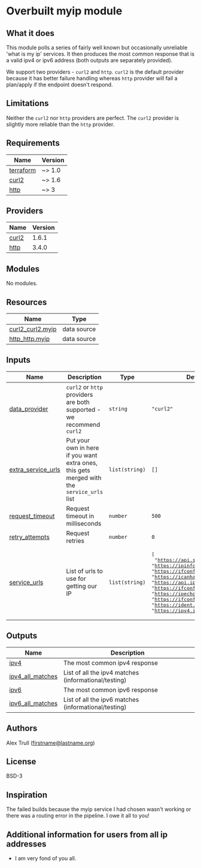 # Overbuilt myip module

## What it does

This module polls a series of fairly well known but occasionally unreliable 'what is my ip' services. It then produces the most common response that is a valid ipv4 or ipv6 address (both outputs are separately provided).

We support two providers - `curl2` and `http`. `curl2` is the default provider because it has better failure handling whereas `http` provider will fail a plan/apply if the endpoint doesn't respond.

## Limitations

Neither the `curl2` nor `http` providers are perfect. The `curl2` provider is slightly more reliable than the `http` provider.

<!-- BEGINNING OF PRE-COMMIT-TERRAFORM DOCS HOOK -->
## Requirements

| Name | Version |
|------|---------|
| <a name="requirement_terraform"></a> [terraform](#requirement\_terraform) | ~> 1.0 |
| <a name="requirement_curl2"></a> [curl2](#requirement\_curl2) | ~> 1.6 |
| <a name="requirement_http"></a> [http](#requirement\_http) | ~> 3 |

## Providers

| Name | Version |
|------|---------|
| <a name="provider_curl2"></a> [curl2](#provider\_curl2) | 1.6.1 |
| <a name="provider_http"></a> [http](#provider\_http) | 3.4.0 |

## Modules

No modules.

## Resources

| Name | Type |
|------|------|
| [curl2_curl2.myip](https://registry.terraform.io/providers/mehulgohil/curl2/latest/docs/data-sources/curl2) | data source |
| [http_http.myip](https://registry.terraform.io/providers/hashicorp/http/latest/docs/data-sources/http) | data source |

## Inputs

| Name | Description | Type | Default | Required |
|------|-------------|------|---------|:--------:|
| <a name="input_data_provider"></a> [data\_provider](#input\_data\_provider) | `curl2` or `http` providers are both supported - we recommend `curl2` | `string` | `"curl2"` | no |
| <a name="input_extra_service_urls"></a> [extra\_service\_urls](#input\_extra\_service\_urls) | Put your own in here if you want extra ones, this gets merged with the `service_urls` list | `list(string)` | `[]` | no |
| <a name="input_request_timeout"></a> [request\_timeout](#input\_request\_timeout) | Request timeout in milliseconds | `number` | `500` | no |
| <a name="input_retry_attempts"></a> [retry\_attempts](#input\_retry\_attempts) | Request retries | `number` | `0` | no |
| <a name="input_service_urls"></a> [service\_urls](#input\_service\_urls) | List of urls to use for getting our IP | `list(string)` | <pre>[<br>  "https://api.seeip.org",<br>  "https://ipinfo.io/ip",<br>  "https://ifconfig.co",<br>  "https://icanhazip.com",<br>  "https://api.ipify.org",<br>  "https://ifconfig.me",<br>  "https://ipecho.net/plain",<br>  "https://ifconfig.io",<br>  "https://ident.me",<br>  "https://ipv4.ident.me"<br>]</pre> | no |

## Outputs

| Name | Description |
|------|-------------|
| <a name="output_ipv4"></a> [ipv4](#output\_ipv4) | The most common ipv4 response |
| <a name="output_ipv4_all_matches"></a> [ipv4\_all\_matches](#output\_ipv4\_all\_matches) | List of all the ipv4 matches (informational/testing) |
| <a name="output_ipv6"></a> [ipv6](#output\_ipv6) | The most common ipv6 response |
| <a name="output_ipv6_all_matches"></a> [ipv6\_all\_matches](#output\_ipv6\_all\_matches) | List of all the ipv6 matches (informational/testing) |
<!-- END OF PRE-COMMIT-TERRAFORM DOCS HOOK -->

## Authors

Alex Trull (firstname@lastname.org)

## License

BSD-3

## Inspiration

The failed builds because the myip service I had chosen wasn't working or there was a routing error in the pipeline. I owe it all to you!

## Additional information for users from all ip addresses

* I am very fond of you all.